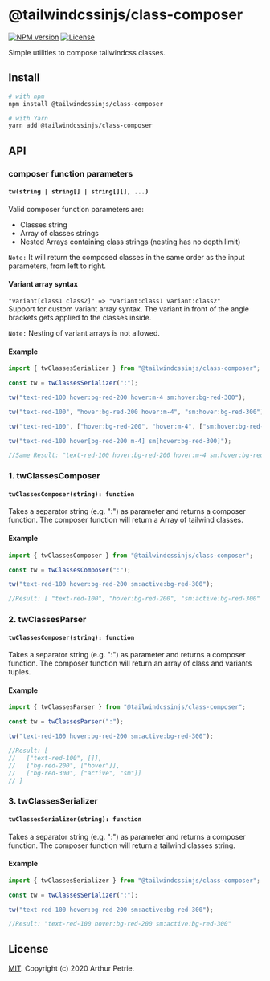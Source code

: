 # @tailwindcssinjs/class-composer

[![NPM version](https://badgen.net/npm/v/@tailwindcssinjs/class-composer)](https://www.npmjs.com/package/@tailwindcssinjs/class-composer)
[![License](https://badgen.net/npm/license/@tailwindcssinjs/class-composer)](https://www.npmjs.com/package/@tailwindcssinjs/class-composer)

Simple utilities to compose tailwindcss classes.

## Install

```bash
# with npm
npm install @tailwindcssinjs/class-composer

# with Yarn
yarn add @tailwindcssinjs/class-composer
```

## API

### composer function parameters

#### `tw(string | string[] | string[][], ...)`

Valid composer function parameters are:

- Classes string
- Array of classes strings
- Nested Arrays containing class strings (nesting has no depth limit)

`Note:` It will return the composed classes in the same order as the input parameters, from left to right.

#### Variant array syntax

`"variant[class1 class2]" => "variant:class1 variant:class2"`  
Support for custom variant array syntax.
The variant in front of the angle brackets gets applied to the classes inside.

`Note:` Nesting of variant arrays is not allowed.

#### Example

```js
import { twClassesSerializer } from "@tailwindcssinjs/class-composer";

const tw = twClassesSerializer(":");

tw("text-red-100 hover:bg-red-200 hover:m-4 sm:hover:bg-red-300");

tw("text-red-100", "hover:bg-red-200 hover:m-4", "sm:hover:bg-red-300");

tw("text-red-100", ["hover:bg-red-200", "hover:m-4", ["sm:hover:bg-red-300"]]);

tw("text-red-100 hover[bg-red-200 m-4] sm[hover:bg-red-300]");

//Same Result: "text-red-100 hover:bg-red-200 hover:m-4 sm:hover:bg-red-300"
```

### 1. twClassesComposer

#### `twClassesComposer(string): function`

Takes a separator string (e.g. ":") as parameter and returns a composer function.
The composer function will return a Array of tailwind classes.

#### Example

```js
import { twClassesComposer } from "@tailwindcssinjs/class-composer";

const tw = twClassesComposer(":");

tw("text-red-100 hover:bg-red-200 sm:active:bg-red-300");

//Result: [ "text-red-100", "hover:bg-red-200", "sm:active:bg-red-300" ]
```

### 2. twClassesParser

#### `twClassesComposer(string): function`

Takes a separator string (e.g. ":") as parameter and returns a composer function.
The composer function will return an array of class and variants tuples.

#### Example

```js
import { twClassesParser } from "@tailwindcssinjs/class-composer";

const tw = twClassesParser(":");

tw("text-red-100 hover:bg-red-200 sm:active:bg-red-300");

//Result: [
//   ["text-red-100", []],
//   ["bg-red-200", ["hover"]],
//   ["bg-red-300", ["active", "sm"]]
// ]
```

### 3. twClassesSerializer

#### `twClassesSerializer(string): function`

Takes a separator string (e.g. ":") as parameter and returns a composer function.
The composer function will return a tailwind classes string.

#### Example

```js
import { twClassesSerializer } from "@tailwindcssinjs/class-composer";

const tw = twClassesSerializer(":");

tw("text-red-100 hover:bg-red-200 sm:active:bg-red-300");

//Result: "text-red-100 hover:bg-red-200 sm:active:bg-red-300"
```

## License

[MIT](LICENSE). Copyright (c) 2020 Arthur Petrie.
